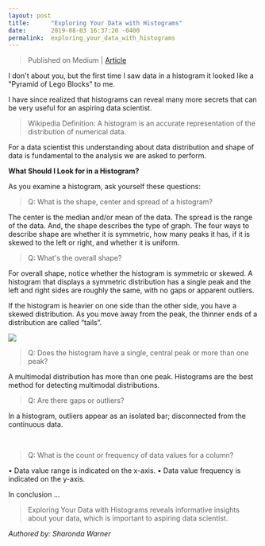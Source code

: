 ```yaml
---
layout: post
title:      "Exploring Your Data with Histograms"
date:       2019-08-03 16:37:20 -0400
permalink:  exploring_your_data_with_histograms
---
```


> Published on Medium | [Article](https://medium.com/@spettiett/exploring-your-data-with-histograms-eec192eedfd5)

I don't about you, but the first time I saw data in a histogram it looked like a 
"Pyramid of Lego Blocks" to me.

I have since realized that histograms can reveal many more secrets that can be very useful for an aspiring data scientist.


> Wikipedia Definition:
> A histogram is an accurate representation of the distribution of numerical data.

For a data scientist this understanding about data distribution and shape of data is fundamental to the analysis we are asked to perform.

**What Should I Look for in a Histogram?**

As you examine a histogram, ask yourself these questions:

> Q: What is the shape, center and spread of a histogram?

The center is the median and/or mean of the data. The spread is the range of the data. And, the shape describes the type of graph. The four ways to describe shape 	are whether it is symmetric, how many peaks it has, if it is skewed to the left or right, and whether it is uniform.


> Q: What's the overall shape?

For overall shape, notice whether the histogram is symmetric or skewed. A histogram that displays a symmetric distribution has a single peak and the left and right sides are roughly the same, with no gaps or apparent outliers.

If the histogram is heavier on one side than the other side, you have a skewed distribution. As you move away from the peak, the thinner ends of a distribution are called “tails”.


![](https://user-images.githubusercontent.com/49958324/80517925-6a77a580-894b-11ea-9131-b12b87d7576d.png)

		  	 
	 
> Q: Does the histogram have a single, central peak or more than one peak?

A multimodal distribution has more than one peak. Histograms are the best method for detecting multimodal distributions.

 
> Q: Are there gaps or outliers?

In a histogram, outliers appear as an isolated bar;  disconnected from the continuous data.
		
  
> Q: What is the count or frequency of data values for a column?


•	Data value range is indicated on the x-axis. 
•	Data value frequency is indicated on the y-axis.


In conclusion ...

> Exploring Your Data with Histograms reveals informative insights about your data, which is important to aspiring data scientist.

*Authored by: Sharonda Warner*

